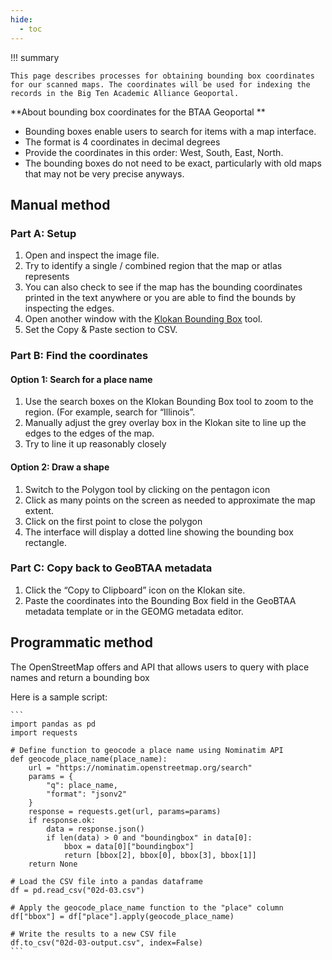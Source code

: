 ```yaml
---
hide:
  - toc
---
```


!!! summary

	This page describes processes for obtaining bounding box coordinates for our scanned maps. The coordinates will be used for indexing the records in the Big Ten Academic Alliance Geoportal.

**About bounding box coordinates for the BTAA Geoportal
**
* Bounding boxes enable users to search for items with a map interface. 
* The format is 4 coordinates in decimal degrees 
* Provide the coordinates in this order: West, South, East, North. 
* The bounding boxes do not need to be exact, particularly with old maps that may not be very precise anyways.

## Manual method

### Part A: Setup

1. Open and inspect the image file.
2. Try to identify a single / combined region that the map or atlas represents
3. You can also check to see if the map has the bounding coordinates printed in the text anywhere or you are able to find the bounds by inspecting the edges.  
4. Open another window with the [Klokan Bounding Box](https://boundingbox.klokantech.com) tool.
5. Set the Copy & Paste section to CSV.

### Part B: Find the coordinates

#### Option 1: Search for a place name

1. Use the search boxes on the Klokan Bounding Box tool to zoom to the region.  (For example, search for “Illinois”.
2. Manually adjust the grey overlay box in the Klokan site to line up the edges to the edges of the map. 
3. Try to line it up reasonably closely


#### Option 2: Draw a shape

1. Switch to the Polygon tool by clicking on the pentagon icon
2. Click as many points on the screen as needed to approximate the map extent.
3. Click on the first point to close the polygon
4. The interface will display a dotted line showing the bounding box rectangle.

### Part C: Copy back to GeoBTAA metadata

1. Click the “Copy to Clipboard” icon on the Klokan site.
2. Paste the coordinates into the Bounding Box field in the GeoBTAA metadata template or in the GEOMG metadata editor.

## Programmatic method

The OpenStreetMap offers and API that allows users to query with place names and return a bounding box

Here is a sample script:

	```
	import pandas as pd
	import requests
	
	# Define function to geocode a place name using Nominatim API
	def geocode_place_name(place_name):
	    url = "https://nominatim.openstreetmap.org/search"
	    params = {
	        "q": place_name,
	        "format": "jsonv2"
	    }
	    response = requests.get(url, params=params)
	    if response.ok:
	        data = response.json()
	        if len(data) > 0 and "boundingbox" in data[0]:
	            bbox = data[0]["boundingbox"]
	            return [bbox[2], bbox[0], bbox[3], bbox[1]]
	    return None
	
	# Load the CSV file into a pandas dataframe
	df = pd.read_csv("02d-03.csv")
	
	# Apply the geocode_place_name function to the "place" column
	df["bbox"] = df["place"].apply(geocode_place_name)
	
	# Write the results to a new CSV file
	df.to_csv("02d-03-output.csv", index=False)
	```





